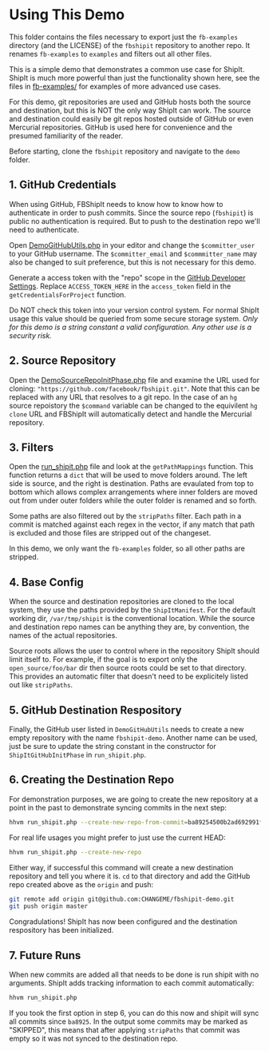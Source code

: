 # Using This Demo

This folder contains the files necessary to export just the `fb-examples` directory
(and the LICENSE) of the `fbshipit` repository to another repo. It renames
`fb-examples` to `examples` and filters out all other files.

This is a simple demo that demonstrates a common use case for ShipIt. ShipIt is much
more powerful than just the functionality shown here, see the files in
[fb-examples/](fb-examples) for examples of more advanced use cases.

For this demo, git repositories are used and GitHub hosts both the source and
destination, but this is NOT the only way ShipIt can work. The source and destination
could easily be git repos hosted outside of GitHub or even Mercurial repositories.
GitHub is used here for convenience and the presumed familiarity of the reader.

Before starting, clone the `fbshipit` repository and navigate to the `demo` folder.

## 1. GitHub Credentials

When using GitHub, FBShipIt needs to know how to know how to authenticate in order to
push commits. Since the source repo (`fbshipit`) is public no authentication is required.
But to push to the destination repo we'll need to authenticate.

Open [DemoGitHubUtils.php](DemoGitHubUtils.php) in your editor and change the
`$committer_user` to your GitHub username. The `$committer_email` and `$commmitter_name`
may also be changed to suit preference, but this is not necessary for this demo.

Generate a access token with the "repo" scope in the
[GitHub Developer Settings](https://github.com/settings/tokens). Replace
`ACCESS_TOKEN_HERE` in the `access_token` field in the `getCredentialsForProject`
function.

Do NOT check this token into your version control system. For normal ShipIt usage this
value should be queried from some secure storage system. *Only for this demo is a string
constant a valid configuration. Any other use is a security risk.*

## 2. Source Repository

Open the [DemoSourceRepoInitPhase.php](DemoSourceRepoInitPhase.php) file and examine
the URL used for cloning: `"https://github.com/facebook/fbshipit.git"`. Note that this
can be replaced with any URL that resolves to a git repo. In the case of an `hg` source
repoistory the `$command` variable can be changed to the equivilent `hg clone` URL and
FBShipIt will automatically detect and handle the Mercurial repository.

## 3. Filters

Open the [run\_shipit.php](run_shipit.php) file and look at the `getPathMappings`
function. This function returns a `dict` that will be used to move folders around.
The left side is source, and the right is destination. Paths are evaulated from
top to bottom which allows complex arrangements where inner folders are moved out
from under outer folders while the outer folder is renamed and so forth.

Some paths are also filtered out by the `stripPaths` filter. Each path in a commit
is matched against each regex in the vector, if any match that path is excluded and
those files are stripped out of the changeset.

In this demo, we only want the `fb-examples` folder, so all other paths are stripped.

## 4. Base Config

When the source and destination repositories are cloned to the local system, they use
the paths provided by the `ShipItManifest`. For the default working dir,
`/var/tmp/shipit` is the conventional location. While the source and destination repo
names can be anything they are, by convention, the names of the actual repositories.

Source roots allows the user to control where in the repository ShipIt should limit
itself to. For example, if the goal is to export only the `open_source/foo/bar` dir
then source roots could be set to that directory. This provides an automatic filter
that doesn't need to be explicitely listed out like `stripPaths`.

## 5. GitHub Destination Respository

Finally, the GitHub user listed in `DemoGitHubUtils` needs to create a new empty
repository with the name `fbshipit-demo`. Another name can be used, just be sure to
update the string constant in the constructor for `ShipItGitHubInitPhase` in
`run_shipit.php`.

## 6. Creating the Destination Repo

For demonstration purposes, we are going to create the new repository at a point
in the past to demonstrate syncing commits in the next step:

```bash
hhvm run_shipit.php --create-new-repo-from-commit=ba89254500b2ad692991fc7791737b7c3562fa1b
```

For real life usages you might prefer to just use the current HEAD:

```bash
hhvm run_shipit.php --create-new-repo
```

Either way, if successful this command will create a new destination repository
and tell you where it is. `cd` to that directory and add the GitHub repo created
above as the `origin` and push:

```bash
git remote add origin git@github.com:CHANGEME/fbshipit-demo.git
git push origin master
```

Congradulations! ShipIt has now been configured and the destination respository has
been initialized.

## 7. Future Runs

When new commits are added all that needs to be done is run shipit with no arguments.
ShipIt adds tracking information to each commit automatically:

```bash
hhvm run_shipit.php
```

If you took the first option in step 6, you can do this now and shipit will sync all
commits since `ba8925`. In the output some commits may be marked as "SKIPPED", this
means that after applying `stripPaths` that commit was empty so it was not synced
to the destination repo.

